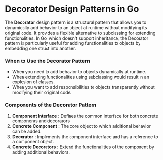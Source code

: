 # Decorator Design Patterns in Go

The **Decorator** design pattern is a structural pattern that allows you to dynamically add behavior to an object at runtime without modifying its original code. It provides a flexible alternative to subclassing for extending functionalities. In Go, which doesn't support inheritance, the Decorator pattern is particularly useful for adding functionalities to objects by embedding one struct into another.

### **When to Use the Decorator Pattern**

* When you need to add behavior to objects dynamically at runtime.
* When extending functionalities using subclassing would result in an explosion of classes.
* When you want to add responsibilities to objects transparently without modifying their original code.

### **Components of the Decorator Pattern**

1. **Component Interface** : Defines the common interface for both concrete components and decorators.
2. **Concrete Component** : The core object to which additional behavior can be added.
3. **Decorator** : Implements the component interface and has a reference to a component object.
4. **Concrete Decorators** : Extend the functionalities of the component by adding additional behaviors.
